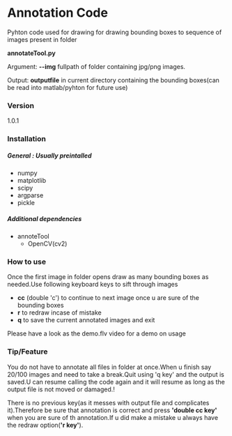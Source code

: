 # Annotation Code
Pyhton code used for drawing  for drawing bounding boxes to sequence of images present in folder

**annotateTool.py**

Argument: **--img** fullpath of folder containing jpg/png images.

Output:   **outputfile** in current directory containing the bounding boxes(can be read into matlab/pyhton for future use)

### Version
1.0.1

### Installation
##### General : Usually preintalled
* numpy
* matplotlib
* scipy
* argparse
* pickle

##### Additional dependencies
* annoteTool
    * OpenCV(cv2)

### How to use
Once the first image in folder opens draw as many bounding boxes as needed.Use following keyboard keys to sift through images
  - **cc** (double 'c') to continue to next image once u are sure of the bounding boxes
  - **r** to redraw incase of mistake
  - **q** to save the current annotated images and exit
  
Please have a look as the demo.flv video for a demo on usage

### Tip/Feature
You do not have to annotate all files in folder at once.When u finish say 20/100 images and need to take a break.Quit using 'q key' and the output is saved.U can resume calling the code again and it will resume as long as the output file is not moved or damaged.!

There is no previous key(as it messes with output file and complicates it).Therefore be sure that annotation is correct and press **'double cc key'** when you are sure of th annotation.If u did make a mistake u always have the redraw option(**'r key'**).



